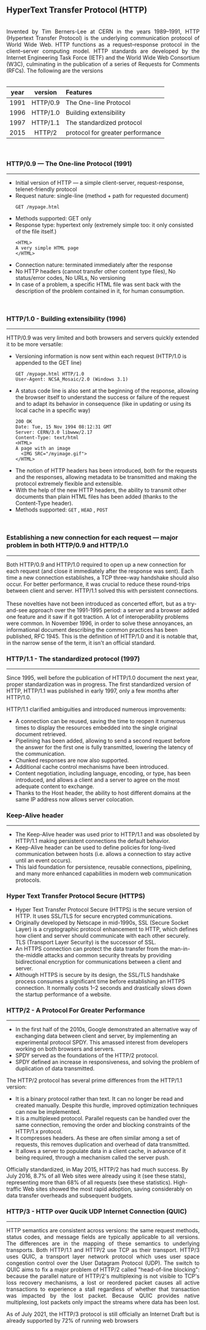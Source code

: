 ## HyperText Transfer Protocol (HTTP)
<br>

<div align="justify">Invented by Tim Berners-Lee at CERN in the years 1989–1991, HTTP (Hypertext Transfer Protocol) is the underlying communication protocol of World Wide Web. HTTP functions as a request–response protocol in the client–server computing model. HTTP standards are developed by the Internet Engineering Task Force (IETF) and the World Wide Web Consortium (W3C), culminating in the publication of a series of Requests for Comments (RFCs). The following are the versions</div> <br>       


| year   | version   |      Features                    |
| ------ |:---------:| :--------------------------------|
| 1991   | HTTP/0.9  | The One-line Protocol            |
| 1996   | HTTP/1.0  | Building extensibility           |
| 1997   | HTTP/1.1  | The standardized protocol        |
| 2015   | HTTP/2    | protocol for greater performance |      

<br>
       
### HTTP/0.9 — The One-line Protocol (1991)
***
* Initial version of HTTP — a simple client-server, request-response, telenet-friendly protocol
* Request nature: single-line (method + path for requested document) <br>
   ``` 
   GET /mypage.html
   ```
* Methods supported: GET only
* Response type: hypertext only (extremely simple too: it only consisted of the file itself.)
   ``` 
  <HTML>
  A very simple HTML page
  </HTML>
   ```
* Connection nature: terminated immediately after the response
* No HTTP headers (cannot transfer other content type files), No status/error codes, No URLs, No versioning
* In case of a problem, a specific HTML file was sent back with the description of the problem contained in it, for human consumption.
<br>

### HTTP/1.0 - Building extensibility (1996)
***

HTTP/0.9 was very limited and both browsers and servers quickly extended it to be more versatile:

  * Versioning information is now sent within each request (HTTP/1.0 is appended to the GET line)
      ``` 
      GET /mypage.html HTTP/1.0
      User-Agent: NCSA_Mosaic/2.0 (Windows 3.1)
      ```
  * A status code line is also sent at the beginning of the response, allowing the browser itself to understand the success or failure of the request and to adapt its behavior in consequence (like in updating or using its local cache in a specific way)
      ``` 
      200 OK
      Date: Tue, 15 Nov 1994 08:12:31 GMT
      Server: CERN/3.0 libwww/2.17
      Content-Type: text/html
      <HTML>
      A page with an image
        <IMG SRC="/myimage.gif">
      </HTML>
       ```
  * The notion of HTTP headers has been introduced, both for the requests and the responses, allowing metadata to be transmitted and making the protocol extremely flexible and extensible.
  * With the help of the new HTTP headers, the ability to transmit other documents than plain HTML files has been added (thanks to the Content-Type header).
  * Methods supported:  ```GET``` , ```HEAD``` , ```POST```
  <br>

### Establishing a new connection for each request — major problem in both HTTP/0.9 and HTTP/1.0
***
<div align="jusitfy">Both HTTP/0.9 and HTTP/1.0 required to open up a new connection for each request (and close it immediately after the response was sent). Each time a new connection establishes, a TCP three-way handshake should also occur. For better performance, it was crucial to reduce these round-trips between client and server. HTTP/1.1 solved this with persistent connections.</div>
<br>
<div align="jusitfy">These novelties have not been introduced as concerted effort, but as a try-and-see approach over the 1991-1995 period: a server and a browser added one feature and it saw if it got traction. A lot of interoperability problems were common. In November 1996, in order to solve these annoyances, an informational document describing the common practices has been published, RFC 1945. This is the definition of HTTP/1.0 and it is notable that, in the narrow sense of the term, it isn't an official standard. </div>

### HTTP/1.1 - The standardized protocol (1997)
***
Since 1995, well before the publication of HTTP/1.0 document the next year, proper standardization was in progress. The first standardized version of HTTP, HTTP/1.1 was published in early 1997, only a few months after HTTP/1.0.

HTTP/1.1 clarified ambiguities and introduced numerous improvements:

  * A connection can be reused, saving the time to reopen it numerous times to display the resources embedded into the single original document retrieved.
  * Pipelining has been added, allowing to send a second request before the answer for the first one is fully transmitted, lowering the latency of the communication.
  * Chunked responses are now also supported.
  * Additional cache control mechanisms have been introduced.
  * Content negotiation, including language, encoding, or type, has been introduced, and allows a client and a server to agree on the most adequate content to exchange.
  * Thanks to the Host header, the ability to host different domains at the same IP address now allows server colocation.

### Keep-Alive header
***
  * The Keep-Alive header was used prior to HTTP/1.1 and was obsoleted by HTTP/1.1 making persistent connections the default behavior. 
  * Keep-Alive header can be used to define policies for long-lived communication between hosts (i.e. allows a connection to stay active until an event occurs). 
  * This laid foundation for persistence, reusable connections, pipelining, and many more enhanced capabilities in modern web communication protocols.

### Hyper Text Transfer Protocol Secure (HTTPS)

  * Hyper Text Transfer Protocol Secure (HTTPS) is the secure version of HTTP. It uses SSL/TLS for secure encrypted communications.
  * Originally developed by Netscape in mid-1990s, SSL (Secure Socket Layer) is a cryptographic protocol enhancement to HTTP, which defines how client and server should communicate with each other securely. TLS (Transport Layer Security) is the successor of SSL.
  * An HTTPS connection can protect the data transfer from the man-in-the-middle attacks and common security threats by providing bidirectional encryption for communications between a client and server.
  * Although HTTPS is secure by its design, the SSL/TLS handshake process consumes a significant time before establishing an HTTPS connection. It normally costs 1–2 seconds and drastically slows down the startup performance of a website.

### HTTP/2 - A Protocol For Greater Performance 
***
 * In the first half of the 2010s, Google demonstrated an alternative way of exchanging data between client and server, by implementing an experimental protocol SPDY. This amassed interest from developers working on both browsers and servers.  
 * SPDY served as the foundations of the HTTP/2 protocol.
 * SPDY defined an increase in responsiveness, and solving the problem of duplication of data transmitted.

The HTTP/2 protocol has several prime differences from the HTTP/1.1 version:
 * It is a binary protocol rather than text. It can no longer be read and created manually. Despite this hurdle, improved optimization techniques can now be implemented.
 * It is a multiplexed protocol. Parallel requests can be handled over the same connection, removing the order and blocking constraints of the HTTP/1.x protocol.
 * It compresses headers. As these are often similar among a set of requests, this removes duplication and overhead of data transmitted.
 * It allows a server to populate data in a client cache, in advance of it being required, through a mechanism called the server push.

Officially standardized, in May 2015, HTTP/2 has had much success. By July 2016, 8.7% of all Web sites were already using it (see these stats), representing more than 68% of all requests (see these statistics). High-traffic Web sites showed the most rapid adoption, saving considerably on data transfer overheads and subsequent budgets.

### HTTP/3 - HTTP over Qucik UDP Internet Connection (QUIC)
***

<div align="justify"
HTTP/3 is the third and upcoming major version of the Hypertext Transfer Protocol used to exchange information on the World Wide Web, alongside HTTP/1.1 and HTTP/2.

HTTP semantics are consistent across versions: the same request methods, status codes, and message fields are typically applicable to all versions. 
The differences are in the mapping of these semantics to underlying transports. Both HTTP/1.1 and HTTP/2 use TCP as their transport. HTTP/3 uses QUIC, a transport layer network protocol which uses user space congestion control over the User Datagram Protocol (UDP). The switch to QUIC aims to fix a major problem of HTTP/2 called "head-of-line blocking": because the parallel nature of HTTP/2's multiplexing is not visible to TCP's loss recovery mechanisms, a lost or reordered packet causes all active transactions to experience a stall regardless of whether that transaction was impacted by the lost packet. Because QUIC provides native multiplexing, lost packets only impact the streams where data has been lost.

As of July 2021, the HTTP/3 protocol is still officially an Internet Draft but is already supported by 72% of running web browsers
     </div>


    
    
    
